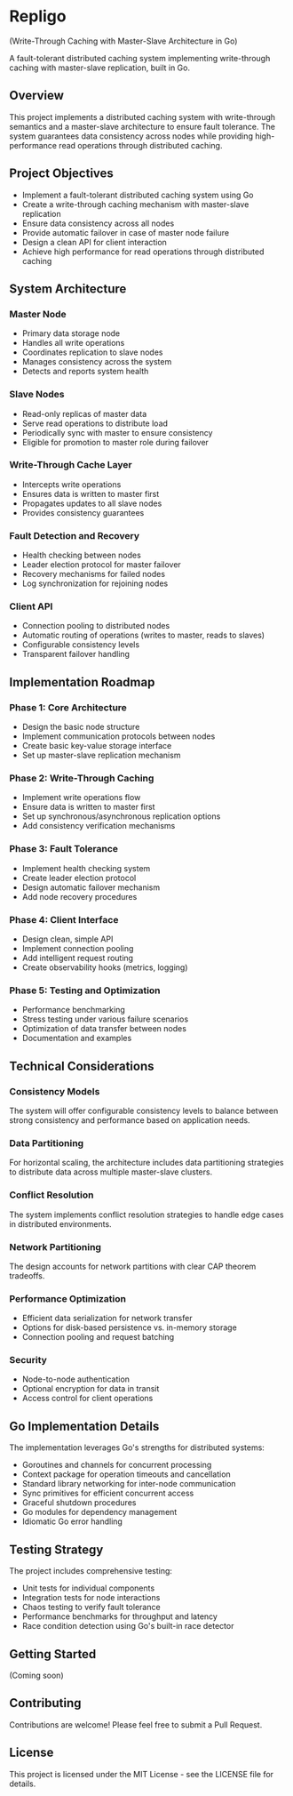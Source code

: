 # Repligo
(Write-Through Caching with Master-Slave Architecture in Go)

A fault-tolerant distributed caching system implementing write-through caching with master-slave replication, built in Go.

## Overview

This project implements a distributed caching system with write-through semantics and a master-slave architecture to ensure fault tolerance. The system guarantees data consistency across nodes while providing high-performance read operations through distributed caching.

## Project Objectives

- Implement a fault-tolerant distributed caching system using Go
- Create a write-through caching mechanism with master-slave replication
- Ensure data consistency across all nodes
- Provide automatic failover in case of master node failure
- Design a clean API for client interaction
- Achieve high performance for read operations through distributed caching

## System Architecture

### Master Node
- Primary data storage node
- Handles all write operations
- Coordinates replication to slave nodes
- Manages consistency across the system
- Detects and reports system health

### Slave Nodes
- Read-only replicas of master data
- Serve read operations to distribute load
- Periodically sync with master to ensure consistency
- Eligible for promotion to master role during failover

### Write-Through Cache Layer
- Intercepts write operations
- Ensures data is written to master first
- Propagates updates to all slave nodes
- Provides consistency guarantees

### Fault Detection and Recovery
- Health checking between nodes
- Leader election protocol for master failover
- Recovery mechanisms for failed nodes
- Log synchronization for rejoining nodes

### Client API
- Connection pooling to distributed nodes
- Automatic routing of operations (writes to master, reads to slaves)
- Configurable consistency levels
- Transparent failover handling

## Implementation Roadmap

### Phase 1: Core Architecture
- Design the basic node structure
- Implement communication protocols between nodes
- Create basic key-value storage interface
- Set up master-slave replication mechanism

### Phase 2: Write-Through Caching
- Implement write operations flow
- Ensure data is written to master first
- Set up synchronous/asynchronous replication options
- Add consistency verification mechanisms

### Phase 3: Fault Tolerance
- Implement health checking system
- Create leader election protocol
- Design automatic failover mechanism
- Add node recovery procedures

### Phase 4: Client Interface
- Design clean, simple API
- Implement connection pooling
- Add intelligent request routing
- Create observability hooks (metrics, logging)

### Phase 5: Testing and Optimization
- Performance benchmarking
- Stress testing under various failure scenarios
- Optimization of data transfer between nodes
- Documentation and examples

## Technical Considerations

### Consistency Models
The system will offer configurable consistency levels to balance between strong consistency and performance based on application needs.

### Data Partitioning
For horizontal scaling, the architecture includes data partitioning strategies to distribute data across multiple master-slave clusters.

### Conflict Resolution
The system implements conflict resolution strategies to handle edge cases in distributed environments.

### Network Partitioning
The design accounts for network partitions with clear CAP theorem tradeoffs.

### Performance Optimization
- Efficient data serialization for network transfer
- Options for disk-based persistence vs. in-memory storage
- Connection pooling and request batching

### Security
- Node-to-node authentication
- Optional encryption for data in transit
- Access control for client operations

## Go Implementation Details

The implementation leverages Go's strengths for distributed systems:

- Goroutines and channels for concurrent processing
- Context package for operation timeouts and cancellation
- Standard library networking for inter-node communication
- Sync primitives for efficient concurrent access
- Graceful shutdown procedures
- Go modules for dependency management
- Idiomatic Go error handling

## Testing Strategy

The project includes comprehensive testing:

- Unit tests for individual components
- Integration tests for node interactions
- Chaos testing to verify fault tolerance
- Performance benchmarks for throughput and latency
- Race condition detection using Go's built-in race detector

## Getting Started

(Coming soon)

## Contributing

Contributions are welcome! Please feel free to submit a Pull Request.

## License

This project is licensed under the MIT License - see the LICENSE file for details.
